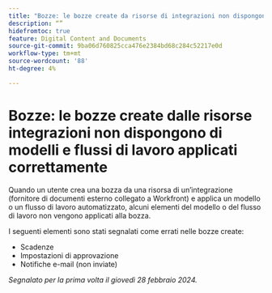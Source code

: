 ```yaml
---
title: "Bozze: le bozze create da risorse di integrazioni non dispongono di modelli e flussi di lavoro applicati correttamente"
description: “”
hidefromtoc: true
feature: Digital Content and Documents
source-git-commit: 9ba06d760825cca476e2384bd68c284c52217e0d
workflow-type: tm+mt
source-wordcount: '88'
ht-degree: 4%

---
```



# Bozze: le bozze create dalle risorse integrazioni non dispongono di modelli e flussi di lavoro applicati correttamente

Quando un utente crea una bozza da una risorsa di un’integrazione (fornitore di documenti esterno collegato a Workfront) e applica un modello o un flusso di lavoro automatizzato, alcuni elementi del modello o del flusso di lavoro non vengono applicati alla bozza.

I seguenti elementi sono stati segnalati come errati nelle bozze create:

* Scadenze
* Impostazioni di approvazione
* Notifiche e-mail (non inviate)

_Segnalato per la prima volta il giovedì 28 febbraio 2024._
